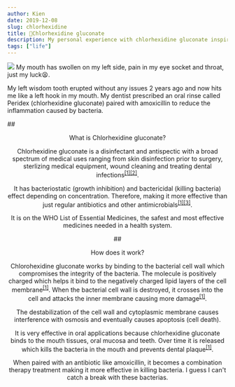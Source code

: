 ```yaml
---
author: Kien
date: 2019-12-08
slug: chlorhexidine
title: 🦷Chlorhexidine gluconate
description: My personal experience with chlorhexidine gluconate inspired me to write a bite-sized explanation on how they work.
tags: ["life"]
---
```


![](https://images.unsplash.com/photo-1542886961-dafff8e17d1a?ixlib=rb-1.2.1&ixid=eyJhcHBfaWQiOjEyMDd9&auto=format&fit=crop&w=3150&q=80)
My mouth has swollen on my left side, pain in my eye socket and throat, just my luck😫.

My left wisdom tooth erupted without any issues 2 years ago and now hits me like a left hook in my mouth. My dentist prescribed an oral rinse called Peridex (chlorhexidine gluconate) paired with amoxicillin to reduce the inflammation caused by bacteria.

##<center>What is Chlorhexidine gluconate?

Chlorhexidine gluconate is a disinfectant and antispectic with a broad spectrum of medical uses ranging from skin disinfection prior to surgery, sterlizing medical equipment, wound cleaning and treating dental infections<sup><a href="https://chlorhexidinefacts.com/mechanism-of-action.html" target="_blank">[1]</sup></a><sup><a href="https://www.ncbi.nlm.nih.gov/pubmed/16128251" target="_blank">[2]</sup></a>.

It has bacteriostatic (growth inhibition) and bactericidal (killing bacteria) effect depending on concentration. Therefore, making it more effective than just regular antibiotics and other antimicrobials<sup><a href="https://chlorhexidinefacts.com/mechanism-of-action.html" target="_blank">[1]</sup></a><sup><a href="https://www.ncbi.nlm.nih.gov/pmc/articles/PMC6485388" target="_blank">[3]</sup></a>.

It is on the WHO List of Essential Medicines, the safest and most effective medicines needed in a health system.

##<center>How does it work?

Chlorohexidine gluconate works by binding to the bacterial cell wall which compromises the integrity of the bacteria. The molecule is positively charged which helps it bind to the negatively charged lipid layers of the cell membrane<sup><a href="https://chlorhexidinefacts.com/mechanism-of-action.html" target="_blank">[1]</sup></a>.
When the bacterial cell wall is destroyed, it crosses into the cell and attacks the inner membrane causing more damage<sup><a href="https://chlorhexidinefacts.com/mechanism-of-action.html" target="_blank">[1]</sup></a>.

The destabilization of the cell wall and cytoplasmic membrane causes interference with osmosis and eventually causes apoptosis (cell death).

It is very effective in oral applications because chlorhexidine gluconate binds to the mouth tissues, oral mucosa and teeth. Over time it is released which kills the bacteria in the mouth and prevents dental plaque<sup><a href="https://chlorhexidinefacts.com/mechanism-of-action.html" target="_blank">[1]</sup></a>.

When paired with an antibiotic like amoxicillin, it becomes a combination therapy treatment making it more effective in killing bacteria. I guess I can't catch a break with these bacterias.

